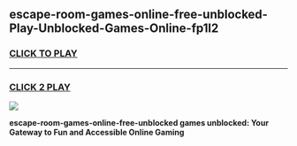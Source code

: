 
## escape-room-games-online-free-unblocked-Play-Unblocked-Games-Online-fp1l2
<h3>
<a href="https://premium76.site?title=escape-room-games-online-free-unblocked&ref=24A">CLICK TO PLAY</a></h3>
<hr>

<h3>
<a href="https://premium76.site?title=escape-room-games-online-free-unblocked&ref=24A">CLICK 2 PLAY</a>
  
</h3>

<a href="https://premium76.site?title=escape-room-games-online-free-unblocked&ref=24A"><img src="https://clearcache.store/games.png"></a>


**escape-room-games-online-free-unblocked games unblocked: Your Gateway to Fun and Accessible Online Gaming**
